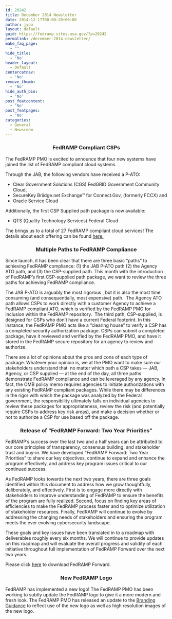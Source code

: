 ```yaml
---
id: 20242
title: December 2014 Newsletter
date: 2014-12-17T00:00:20+00:00
author: jyoo
layout: default
guid: https://fedramp.sites.usa.gov/?p=20242
permalink: /december-2014-newsletter/
make_faq_page:
  - ""
hide_title:
  - 'No'
header_layout:
  - Default
centercatnav:
  - 'No'
remove_thumb:
  - 'No'
hide_auth_bio:
  - 'No'
post_featcontent:
  - 'No'
post_featpages:
  - 'No'
categories:
  - General
  - Newsroom
---
```

<h3 style="text-align: center">
  <b>FedRAMP Compliant CSPs</b>
</h3>

The FedRAMP PMO is excited to announce that four new systems have joined the list of FedRAMP compliant cloud systems.

Through the JAB, the following vendors have received a P-ATO:

  * Clear Government Solutions (CGS) FedGRID Government Community Cloud,
  * SecureKey Briidge.net Exchange™ for Connect.Gov, (formerly FCCX) and
  * Oracle Service Cloud

Additionally, the first CSP Supplied path package is now available:

  * QTS (Quality Technology Services) Federal Cloud

The brings us to a total of 27 FedRAMP compliant cloud services! The details about each offering can be found [here](https://www.fedramp.gov/marketplace/compliant-systems/)[.](http://cloud.cio.gov/fedramp/cloud-systems)

<h3 style="text-align: center">
  <b>Multiple Paths to FedRAMP Compliance</b>
</h3>

Since launch, it has been clear that there are three basic &#8220;paths&#8221; to achieving FedRAMP compliance: (1) the JAB P-ATO path (2) the Agency ATO path, and (3) the CSP-supplied path. This month with the introduction of FedRAMP’s first CSP-supplied path package, we want to review the three paths for achieving FedRAMP compliance.

The JAB P-ATO is arguably the most rigorous , but it is also the most time consuming (and consequentially, most expensive) path.  The Agency ATO path allows CSPs to work directly with a customer Agency to achieve a FedRAMP compliant ATO, which is verified by the FedRAMP PMO for inclusion within the FedRAMP repository.  The third path, CSP-supplied, is designed for CSPs who don&#8217;t have a current Federal footprint. In this instance, the FedRAMP PMO acts like a “clearing house” to verify a CSP has a completed security authorization package. CSPs can submit a completed package, have it reviewed and verified by the FedRAMP PMO, and have it stored in the FedRAMP secure repository for an agency to review and authorize.

There are a lot of opinions about the pros and cons of each type of package. Whatever your opinion is, we at the PMO want to make sure our stakeholders understand that  no matter which path a CSP takes &#8212; JAB, Agency, or CSP supplied &#8212; at the end of the day, all three paths demonstrate FedRAMP compliance and can be leveraged by any agency. In fact, the OMB policy memo requires agencies to initiate authorizations with any existing FedRAMP compliant packages. While there may be differences in the rigor with which the package was analyzed by the Federal government, the responsibility ultimately falls on individual agencies to review these packages for appropriateness, review the risk (and potentially require CSPs to address key risk areas), and make a decision whether or not to authorize a CSP for use based off the package.

<h3 style="text-align: center">
  <b>Release of “FedRAMP Forward: Two Year Priorities”</b>
</h3>

FedRAMP’s success over the last two and a half years can be attributed to our core principles of transparency, consensus building, and stakeholder trust and buy-in. We have developed “FedRAMP Forward: Two Year Priorities” to share our key objectives, continue to expand and enhance the program effectively, and address key program issues critical to our continued success.

As FedRAMP looks towards the next two years, there are three goals identified within this document to address how we grow thoughtfully, deliberately, and effectively. First is to engage more directly with stakeholders to improve understanding of FedRAMP to ensure the benefits of the program are fully realized. Second, focus on finding key areas of efficiencies to make the FedRAMP process faster and to optimize utilization of stakeholder resources. Finally, FedRAMP will continue to evolve by addressing the changing needs of stakeholders and ensuring the program meets the ever evolving cybersecurity landscape.

These goals and key issues have been translated in to a roadmap with deliverables roughly every six months. We will continue to provide updates on this roadmap and will evaluate the overall progress and validity of each initiative throughout full implementation of FedRAMP Forward over the next two years.

Please click [here](https://s3.amazonaws.com/sitesusa/wp-content/uploads/sites/482/2015/03/FedRAMP-Forward-2-Year-Priorities.pdf) to download FedRAMP Forward.

<h3 style="text-align: center">
  <b>New FedRAMP Logo</b>
</h3>

FedRAMP has implemented a new logo! The FedRAMP PMO has been working to subtly update the FedRAMP logo to give it a more modern and fresh look. The FedRAMP PMO has released an update to the [Branding Guidance](https://s3.amazonaws.com/sitesusa/wp-content/uploads/sites/482/2015/03/FedRAMP_Branding_Guidance_12.17.14_0.pdf) to reflect use of the new logo as well as high resolution images of the new logo.